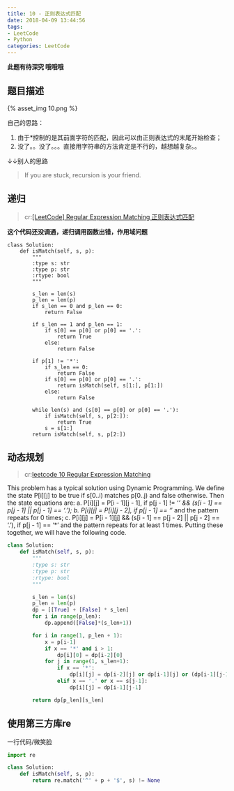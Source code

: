 ```yaml
---
title: 10 - 正则表达式匹配
date: 2018-04-09 13:44:56
tags: 
- LeetCode
- Python
categories: LeetCode
---
```


**此题有待深究 哦哦哦**

## 题目描述
{% asset_img 10.png %}

<!-- more -->

自己的思路：
1. 由于*控制的是其前面字符的匹配，因此可以由正则表达式的末尾开始检查；
2. 没了。。没了。。。直接用字符串的方法肯定是不行的，越想越复杂。。

↓↓别人的思路
<blockquote class="blockquote-center">If you are stuck, recursion is your friend.</blockquote>

## 递归
>cr:[[LeetCode] Regular Expression Matching 正则表达式匹配](http://www.cnblogs.com/grandyang/p/4461713.html)

**这个代码还没调通，递归调用函数出错，作用域问题**

```pythhttps://blog.csdn.net/wangyaninglm/article/details/55827721on
class Solution:
    def isMatch(self, s, p):
        """
        :type s: str
        :type p: str
        :rtype: bool
        """

        s_len = len(s)
        p_len = len(p)
        if s_len == 0 and p_len == 0:
            return False

        if s_len == 1 and p_len == 1:
            if s[0] == p[0] or p[0] == '.':
                return True
            else:
                return False

        if p[1] != '*':
            if s_len == 0:
                return False
            if s[0] == p[0] or p[0] == '.':
                return isMatch(self, s[1:], p[1:])
            else:
                return False

        while len(s) and (s[0] == p[0] or p[0] == '.'):
            if isMatch(self, s, p[2:]):
                return True        
            s = s[1:]
        return isMatch(self, s, p[2:])
```

## 动态规划
>cr:[leetcode 10 Regular Expression Matching](https://blog.csdn.net/wangyaninglm/article/details/55827721)

This problem has a typical solution using Dynamic Programming. We define the state P[i][j] to be true if s[0..i) matches p[0..j) and false otherwise. Then the state equations are: 
a. P[i][j] = P[i - 1][j - 1], if p[j - 1] != ‘*’ && (s[i - 1] == p[j - 1] || p[j - 1] == ‘.’); 
b. P[i][j] = P[i][j - 2], if p[j - 1] == ‘*’ and the pattern repeats for 0 times; 
c. P[i][j] = P[i - 1][j] && (s[i - 1] == p[j - 2] || p[j - 2] == ‘.’), if p[j - 1] == ‘\*’ and the pattern repeats for at least 1 times. 
Putting these together, we will have the following code.

```python
class Solution:
    def isMatch(self, s, p):
        """
        :type s: str
        :type p: str
        :rtype: bool
        """

        s_len = len(s)
        p_len = len(p)
        dp = [[True] + [False] * s_len]
        for i in range(p_len):
            dp.append([False]*(s_len+1))

        for i in range(1, p_len + 1):
            x = p[i-1]
            if x == '*' and i > 1:
                dp[i][0] = dp[i-2][0]
            for j in range(1, s_len+1):
                if x == '*':
                    dp[i][j] = dp[i-2][j] or dp[i-1][j] or (dp[i-1][j-1] and p[i-2] == s[j-1]) or (dp[i][j-1] and p[i-2]=='.')
                elif x == '.' or x == s[j-1]:
                    dp[i][j] = dp[i-1][j-1]

        return dp[p_len][s_len]
```

## 使用第三方库re
一行代码/微笑脸
```python
import re

class Solution:
    def isMatch(self, s, p):
        return re.match('^' + p + '$', s) != None
```